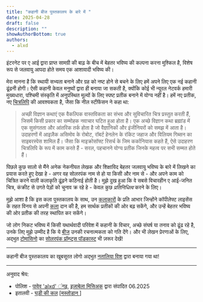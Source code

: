```yaml
---
title: "कहानी बीज पुस्तकालय के बारे में "
date: 2025-04-28
draft: false
description: ""
showAuthorBottom: true
authors:
  - alxd
---
```


इंटरनेट पर ए आई द्वारा प्राप्त  सामग्री की बाढ़ के बीच में  बेहतर भविष्य की कल्पना करना मुश्किल है, विशेष रूप से जलवायु आपदा होते समय एक आशावादी भविष्य की।

मेरा मानना ​​है कि स्थायी सभ्यता बनाने और ग्रह को नष्ट होने से बचने के लिए हमें अपने लिए एक नई कहानी ढूंढनी होगी। ऐसी कहानी केवल मनुष्यों द्वारा ही बनाया जा सकती है, क्योंकि कोई भी न्यूरल  नेटवर्क हमारी मुख्यधारा, पश्चिमी संस्कृति में अनुपस्थित मूल्यों के लिए स्पष्ट  प्रतीक बनाने में योग्य नहीं है। हमें नए प्रतीक, नए [चित्रलिपि](https://web.archive.org/web/20120410060017/http://www.worldpolicy.org/journal/fall2011/innovation-starvation) की आवश्यकता है, जैसा कि नील स्टीफेंसन ने कहा था:

> अच्छी विज्ञान कथाएं एक वैकल्पिक वास्तविकता का संभव और सुविचारित चित्र प्रस्तुत करती हैं, जिसमें किसी प्रकार का सम्मोहक नवाचार घटित हुआ होता है। एक अच्छे विज्ञान कथा ब्रह्मांड में एक सुसंगतता और आंतरिक तर्क होता है जो वैज्ञानिकों और इंजीनियरों को समझ में आता है। उदाहरणों में आइज़ैक असिमोव के रोबोट, रॉबर्ट हेनलेन के रॉकेट जहाज और विलियम गिब्सन का साइबरस्पेस शामिल हैं। जैसा कि माइक्रोसॉफ्ट रिसर्च के जिम कर्कानियास कहते हैं, ऐसे उदाहरण चित्रलिपि के रूप में काम करते हैं - सरल, पहचानने योग्य प्रतीक जिनके महत्व पर सभी सम्मत  होते हैं।

पिछले कुछ सालो से मैंने अनेक नेकनीयत लेखक और शिक्षाविद बेहतर जलवायु भविष्य के बारे में लिखने का प्रयास करते हुए देखा हे  - अगर वह सोलरपंक नाम से हो या किसी और  नाम से - और अपने काम को चित्रित करने वाली कलाकृति ढूंढ़ने  कठिनाई होती है। मुझे दुख हुआ कि वे सबसे विचारहीन ए आई-जनित चित्र, कंक्रीट से उगते पेड़ों को चुनाव क्र रहे हे - केवल कुछ _प्रतिनिधित्व_ करने के लिए।

मुझे आशा है कि इस कला पुस्तकालय के साथ, उन [कलाकारों](/authors/) के प्रति आभार जिन्होंने कॉपीलेफ्ट लाइसेंस के तहत विनय से अपनी [कला](/art/) दान की है, हम सार्थक प्रतीकों की ओर बढ़ सकेंगे, और उन्हें बेहतर भविष्य की ओर प्रतीक की तरह स्थापित कर सकेंगे।

जो लोग निकट भविष्य में किसी यथार्थवादी परिवेश में कहानी के विचार, अच्छे संघर्ष या तनाव को ढूंढ रहे है, उनके लिए मुझे उम्मीद है कि ये [बीज](/seeds/) उनकी रचनात्मकता को गति देंगे। और भी लेखन प्रेरणाओं के लिए, अद्भुत [टोमासिनो](https://tomasino.org/) का [सोलरपंक प्रॉम्प्ट्स पॉडकास्ट](https://podcast.tomasino.org/@SolarpunkPrompts) भी ज़रूर देखें!

---

कहानी बीज पुस्तकालय का खूबसूरत लोगो अद्भुत [नतालिया विश](https://mas.to/@karafuto) द्वारा बनाया गया था!

---

अनुवाद श्रेय:

- पोलिश - [पावेव 'alxd'  ंगइ](/authors/alxd), [इज़ाबेला मिसिअक](https://mastodon.social/@izabelamisiak) द्वारा संपादित 06.2025
- इतालवी - [घड़ी की कल](https://clockwooork.github.io/) [[मस्तोडान ](https://sociale.network/@clockwooork)]